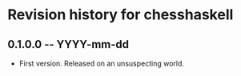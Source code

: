 # Revision history for chesshaskell

## 0.1.0.0 -- YYYY-mm-dd

* First version. Released on an unsuspecting world.
